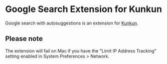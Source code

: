# Google Search Extension for Kunkun

Google search with autosuggestions is an extension for [Kunkun](https://kunkun.sh/).

## Please note

The extension will fail on Mac if you have the "Limit IP Address Tracking" setting enabled in System Preferences > Network.
